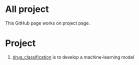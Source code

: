 # All project

This GitHub page works on project page.

# Project
1. [drug_classification](https://github.com/micsupasun/kaggle/tree/main/drug_classification) is to develop a machine-learning model